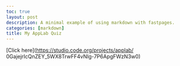 ```yaml
---
toc: true
layout: post
description: A minimal example of using markdown with fastpages.
categories: [markdown]
title: My AppLab Quiz
---
```


[Click here](https://studio.code.org/projects/applab/
0GajejrIcQnZEY_5WX8TrwFF4vNIg-7P6ApgFWzN3w0)
